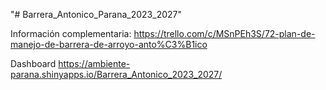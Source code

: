 "# Barrera_Antonico_Parana_2023_2027"

Información complementaria:
https://trello.com/c/MSnPEh3S/72-plan-de-manejo-de-barrera-de-arroyo-anto%C3%B1ico

Dashboard
https://ambiente-parana.shinyapps.io/Barrera_Antonico_2023_2027/

